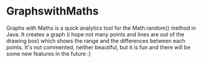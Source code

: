 # GraphswithMaths
Graphs with Maths is a quick analytics tool for the Math.random() method in Java.
It creates a graph (i hope not many points and lines are out of the drawing box) which shows the range and the differences between each points.
It's not commented, neither beautiful, but it is fun and there will be some new features in the future :)

